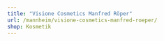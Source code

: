 ```yaml
---
title: "Visione Cosmetics Manfred Röper"
url: /mannheim/visione-cosmetics-manfred-roeper/
shop: Kosmetik
---
```

